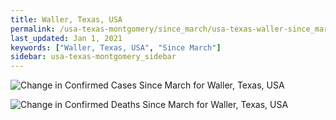 ```yaml
---
title: Waller, Texas, USA
permalink: /usa-texas-montgomery/since_march/usa-texas-waller-since_march.html
last_updated: Jan 1, 2021
keywords: ["Waller, Texas, USA", "Since March"]
sidebar: usa-texas-montgomery_sidebar
---
```


![Change in Confirmed Cases Since March for Waller, Texas, USA](/covid_tracker/images/graphs/usa-texas-waller-delta_confirmed-since_march_graph.png)

![Change in Confirmed Deaths Since March for Waller, Texas, USA](/covid_tracker/images/graphs/usa-texas-waller-delta_deaths-since_march_graph.png)
